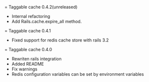 = Taggable cache 0.4.2(unreleased)

- Internal refactoring
- Add Rails.cache.expire_all method.

= Taggable cache 0.4.1

- Fixed support for redis cache store with rails 3.2

= Taggable cache 0.4.0

- Rewriten rails integration
- Added README
- Fix warnings
- Redis configuration variables can be set by environment variables